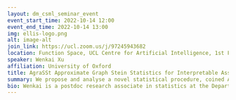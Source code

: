 ```yaml
---
layout: dm_csml_seminar_event
event_start_time: 2022-10-14 12:00
event_end_time: 2022-10-14 13:00
img: ellis-logo.png
alt: image-alt
join_link: https://ucl.zoom.us/j/97245943682
location: Function Space, UCL Centre for Artificial Intelligence, 1st Floor, 90 High Holborn, London WC1V 6BH
speaker: Wenkai Xu
affiliation: University of Oxford
title: AgraSSt Approximate Graph Stein Statistics for Interpretable Assessment of Implicit Graph Generators
summary: We propose and analyse a novel statistical procedure, coined AgraSSt, to assess the quality of graph generators which may not be available in explicit forms. In particular, AgraSSt can be used to determine whether a learned graph generating process is capable of generating graphs which resemble a given input graph. Inspired by Stein operators for random graphs, the key idea of AgraSSt is the construction of a kernel discrepancy based on an operator obtained from the graph generator. AgraSSt can provide interpretable criticisms for a graph generator training procedure and help identify reliable sample batches for downstream tasks. We give theoretical guarantees for a broad class of random graph models. We provide empirical results on both synthetic input graphs with known graph generation procedures, and real-world input graphs that the state-of-the-art (deep) generative models for graphs are trained on.
bio: Wenkai is a postdoc research associate in statistics at the Department of Statistics, University of Oxford. His research interest includes Stein’s method, kernel method, hypothesis testing and statistical inference beyond Euclidean data. His current work focuses on characterising and assessing random graph models and deep generative models via Stein’s method. He completed his Ph.D. in the Gatsby Computational Neuroscience Unit under the supervision of Prof. Arthur Gretton and Prof. Aapo Hyvarinen.
---
```

